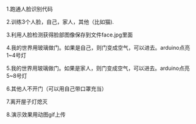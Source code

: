 1.跑通人脸识别代码

2.训练3个人脸，自己，家人，其他（比如猫).

3.利用人脸检测获得脸部图像保存到文件face.jpg里面

4.我的世界用玻璃做门。如果是自己，则门变成空气，可以进去。arduino点亮1~4号灯

5.我的世界用玻璃做门。如果是家人，则门变成空气，可以进去。arduino点亮5~8号灯

6.其他人不开门（可以用自己带口罩充当）

7.离开屋子灯熄灭

8.演示效果用动图gif上传

